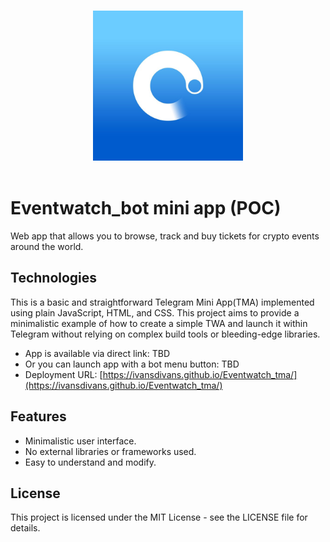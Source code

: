 <p align="center">
  <br>
  <img width="240" src="./assets/eventwatch-logo.jpeg" alt="Eventwatch bot logo">
  <br>
  <br>
</p>

# Eventwatch_bot mini app (POC)

Web app that allows you to browse, track and buy tickets for crypto events around the world.

## Technologies 
This is a basic and straightforward Telegram Mini App(TMA) implemented using plain JavaScript, HTML, and CSS. This project aims to provide a minimalistic example of how to create a simple TWA and launch it within Telegram without relying on complex build tools or bleeding-edge libraries.

- App is available via direct link: TBD
- Or you can launch app with a bot menu button: TBD
- Deployment URL: [https://ivansdivans.github.io/Eventwatch_tma/](https://ivansdivans.github.io/Eventwatch_tma/)

## Features
- Minimalistic user interface.
- No external libraries or frameworks used.
- Easy to understand and modify.

## License
This project is licensed under the MIT License - see the LICENSE file for details.
